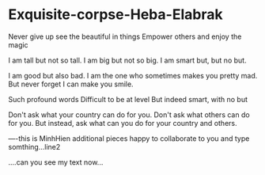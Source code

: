 # Exquisite-corpse-Heba-Elabrak

Never give up 
see the beautiful in things 
Empower others and enjoy the magic 

I am tall but not so tall.
I am big but not so big.
I am smart but, but no but.

I am good but also bad. 
I am the one who sometimes makes you pretty mad. 
But never forget I can make you smile.

Such profound words
Difficult to be at level 
But indeed smart, with no but

Don't ask what your country can do for you.
Don't ask what others can do for you.
But instead, ask what can you do for your country and others.

—-this is MinhHien additional pieces
happy to collaborate to you and type somthing…line2

....can you see my text now...
